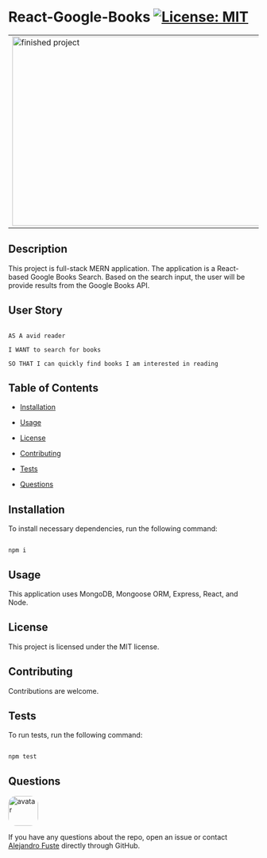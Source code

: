 # React-Google-Books [![License: MIT](https://img.shields.io/badge/License-MIT-blue.svg)](https://opensource.org/licenses/MIT)

<table><tr><td>
<img src="./client/src/assets/gif1.gif" alt="finished project" width="838" height="380"/>
</table></tr></td>

## Description

This project is full-stack MERN application. The application is a React-based Google Books Search. Based on the search input, the user will be provide results from the Google Books API.

## User Story

```

AS A avid reader

I WANT to search for books

SO THAT I can quickly find books I am interested in reading

```

## Table of Contents

- [Installation](#installation)

- [Usage](#usage)

- [License](#license)

- [Contributing](#contributing)

- [Tests](#tests)

- [Questions](#questions)

## Installation

To install necessary dependencies, run the following command:

```

npm i

```

## Usage

This application uses MongoDB, Mongoose ORM, Express, React, and Node.

## License

This project is licensed under the MIT license.

## Contributing

Contributions are welcome.

## Tests

To run tests, run the following command:

```

npm test

```

## Questions

<img src="https://avatars2.githubusercontent.com/u/48495840?v=4" alt="avatar" style="border-radius: 16px" width="60"/>

If you have any questions about the repo, open an issue or contact [Alejandro Fuste](https://github.com/ZepCap) directly through GitHub.

